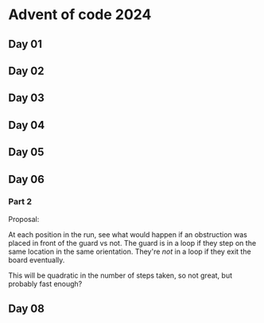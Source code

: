 # Advent of code 2024

## Day 01

## Day 02

## Day 03

## Day 04

## Day 05

## Day 06
### Part 2
Proposal:

At each position in the run, see what would happen if an obstruction was placed in front of the guard vs not. The guard is in a loop if they step on the same location in the same orientation. They're *not* in a loop if they exit the board eventually.

This will be quadratic in the number of steps taken, so not great, but probably fast enough?

## Day 08

